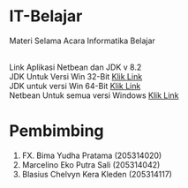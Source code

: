 # IT-Belajar


Materi Selama Acara Informatika Belajar

<br>
Link Aplikasi Netbean dan JDK v 8.2 
<br>
JDK Untuk Versi Win 32-Bit <a href ="https://studentusdac-my.sharepoint.com/:u:/g/personal/205314020_student_usd_ac_id/EZ6-99odDR1CmYpea_LjZ0cBkfJJnBdUkodD-S4mZ32F-g?e=eH2R93"> Klik Link</a>
<br>
JDK untuk versi Win 64-Bit <a href="https://studentusdac-my.sharepoint.com/:u:/g/personal/205314020_student_usd_ac_id/EZ6-99odDR1CmYpea_LjZ0cBkfJJnBdUkodD-S4mZ32F-g?e=l4FI1e">Klik Link</a>
<br>
Netbean Untuk semua versi Windows <a href="https://studentusdac-my.sharepoint.com/:u:/g/personal/205314020_student_usd_ac_id/ERe_KS2SDB9Kinzgj5tp_58B6WwQjbnGGcjCjucZLHpzlw?e=cYJniQ">Klik Link</a>


# Pembimbing
1.	FX. Bima Yudha Pratama (205314020)
2.	Marcelino Eko Putra Sali (205314042)
3.	Blasius Chelvyn Kera Kleden (205314117)
